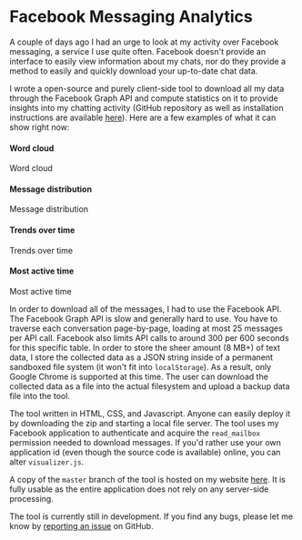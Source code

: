 # Facebook Messaging Analytics

A couple of days ago I had an urge to look at my activity over Facebook messaging, a service I use quite often. Facebook doesn't provide an interface to easily view information about my chats, nor do they provide a method to easily and quickly download your up-to-date chat data.

I wrote a open-source and purely client-side tool to download all my data through the Facebook Graph API and compute statistics on it to provide insights into my chatting activity (GitHub repository as well as installation instructions are available [here](/project/facebook-messaging-analytics)). Here are a few examples of what it can show right now:

#### Word cloud
<photo cloudinary src="wordcloud_pardki.png">Word cloud</photo>





#### Message distribution
<photo cloudinary src="distribution_cuk8tr.png">Message distribution</photo>


#### Trends over time
<photo cloudinary src="trends_z0fvlo.png">Trends over time</photo>

#### Most active time
<photo cloudinary src="mostactive_icmony.png">Most active time</photo>


In order to download all of the messages, I had to use the Facebook API. The Facebook Graph API is slow and generally hard to use. You have to traverse each conversation page-by-page, loading at most 25 messages per API call. Facebook also limits API calls to around 300 per 600 seconds for this specific table. In order to store the sheer amount (8 MB+) of text data, I store the collected data as a JSON string inside of a permanent sandboxed file system (it won't fit into `localStorage`). As a result, only Google Chrome is supported at this time. The user can download the collected data as a file into the actual filesystem and upload a backup data file into the tool.

The tool written in HTML, CSS, and Javascript. Anyone can easily deploy it by downloading the zip and starting a local file server. The tool uses my Facebook application to authenticate and acquire the `read_mailbox` permission needed to download messages. If you'd rather use your own application id (even though the source code is available) online, you can alter `visualizer.js`.

A copy of the `master` branch of the tool is hosted on my website [here](http://fbstats.stanleycen.com/fbstats). It is fully usable as the entire application does not rely on any server-side processing.

The tool is currently still in development. If you find any bugs, please let me know by [reporting an issue](http://github.com/scen/fbstats/issues) on GitHub.